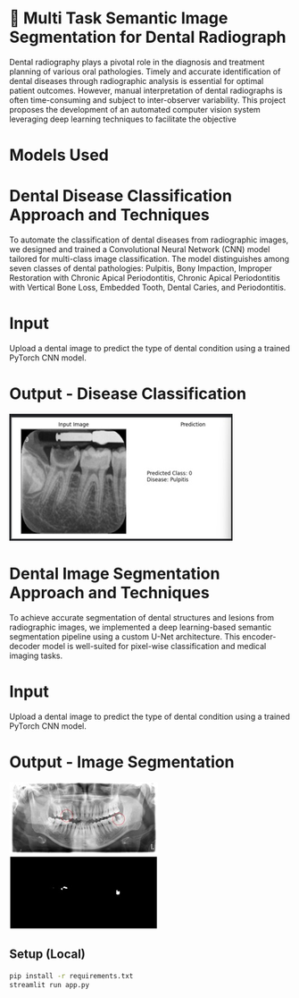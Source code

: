 # 🦷 Multi Task Semantic Image Segmentation for Dental Radiograph
Dental radiography plays a pivotal role in the diagnosis and treatment planning of various oral pathologies. Timely and accurate identification of dental diseases through radiographic analysis is essential for optimal patient outcomes. However, manual interpretation of dental radiographs is often time-consuming and subject to inter-observer variability. This project proposes the development of an automated computer vision system leveraging deep learning techniques to facilitate the objective

# Models Used
# Dental Disease Classification Approach and Techniques
To automate the classification of dental diseases from radiographic images, we designed and trained a Convolutional Neural Network (CNN) model tailored for multi-class image classification. The model distinguishes among seven classes of dental pathologies: Pulpitis, Bony Impaction, Improper Restoration with Chronic Apical Periodontitis, Chronic Apical Periodontitis with Vertical Bone Loss, Embedded Tooth, Dental Caries, and Periodontitis.

# Input
Upload a dental image to predict the type of dental condition using a trained PyTorch CNN model.

# Output - Disease Classification
![Disease Classification](Images/imageclass.jpeg)


# Dental Image Segmentation Approach and Techniques
To achieve accurate segmentation of dental structures and lesions from radiographic images, we implemented a deep learning-based semantic segmentation pipeline using a custom U-Net architecture. This encoder-decoder model is well-suited for pixel-wise classification and medical imaging tasks.

# Input
Upload a dental image to predict the type of dental condition using a trained PyTorch CNN model.

# Output - Image Segmentation
![Image Segmentation](Images/imageseg1.jpeg)

## Setup (Local)
```bash
pip install -r requirements.txt
streamlit run app.py
